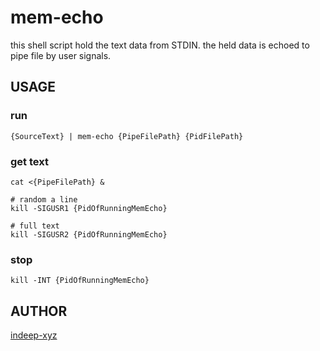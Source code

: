 mem-echo
=====

this shell script hold the text data from STDIN. the held data is echoed to pipe file by user signals.

## USAGE

### run

```
{SourceText} | mem-echo {PipeFilePath} {PidFilePath}
```

### get text

```
cat <{PipeFilePath} &

# random a line
kill -SIGUSR1 {PidOfRunningMemEcho}

# full text
kill -SIGUSR2 {PidOfRunningMemEcho}
```

### stop

```
kill -INT {PidOfRunningMemEcho}
```

## AUTHOR

[indeep-xyz](http://indeep.xyz/)
